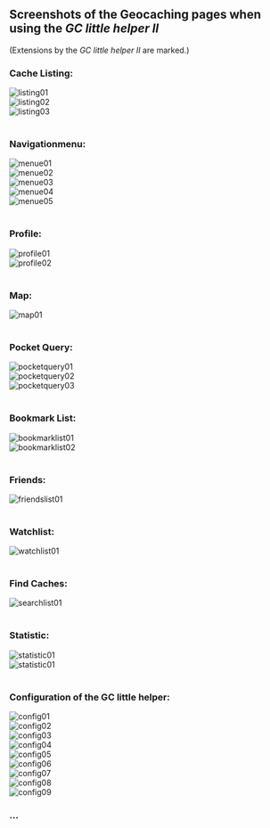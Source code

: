 ## Screenshots of the Geocaching pages when using the *GC little helper II*

(Extensions by the *GC little helper II* are marked.)

### Cache Listing:
<img src="../images/screenshot_listing01.jpg" title="Cache Listing" alt="listing01"><br>
<img src="../images/screenshot_listing02.jpg" title="Cache Listing VIP Lists" alt="listing02"><br>
<img src="../images/screenshot_listing03.jpg" title="Cache Listing Logs" alt="listing03"><br>
<br>

### Navigationmenu:
<img src="../images/screenshot_menue01.jpg" title="Navigationmenu different variants" alt="menue01"><br>
<img src="../images/screenshot_menue02.jpg" title="Navigationmenu different variants" alt="menue02"><br>
<img src="../images/screenshot_menue03.jpg" title="Navigationmenu different variants" alt="menue03"><br>
<img src="../images/screenshot_menue04.jpg" title="Navigationmenu different variants" alt="menue04"><br>
<img src="../images/screenshot_menue05.jpg" title="Navigationmenu different variants" alt="menue05"><br>
<br>

### Profile:
<img src="../images/screenshot_profile01.jpg" title="Profile" alt="profile01"><br>
<img src="../images/screenshot_profile02.jpg" title="Profile VIPs and VUPs" alt="profile02"><br>
<br>

### Map:
<img src="../images/screenshot_map01.jpg" title="Map" alt="map01"><br>
<br>

### Pocket Query:
<img src="../images/screenshot_pocketquery01.jpg" title="Active Pocket Queries (Compact Layout)" alt="pocketquery01"><br>
<img src="../images/screenshot_pocketquery02.jpg" title="Pocket Queries Ready for Download (Compact Layout)" alt="pocketquery02"><br>
<img src="../images/screenshot_pocketquery03.jpg" title="Pocket Query (Compact Layout)" alt="pocketquery03"><br>
<br>

### Bookmark List:
<img src="../images/screenshot_bookmarklist01.jpg" title="Bookmark Lists (Compact Layout)" alt="bookmarklist01"><br>
<img src="../images/screenshot_bookmarklist02.jpg" title="Bookmark List (Compact Layout)" alt="bookmarklist02"><br>
<br>

### Friends:
<img src="../images/screenshot_friendslist01.jpg" title="Friends with New finds and New hides" alt="friendslist01"><br>
<br>

### Watchlist:
<img src="../images/screenshot_watchlist01.jpg" title="Watchlist" alt="watchlist01"><br>
<br>

### Find Caches:
<img src="../images/screenshot_searchlist01.jpg" title="Find Caches with Filter Sets" alt="searchlist01"><br>
<br>

### Statistic:
<img src="../images/screenshot_statistic02.jpg" title="Statistic Logs" alt="statistic01"><br>
<img src="../images/screenshot_statistic01.jpg" title="Statistic Matrix" alt="statistic01"><br>
<br>

### Configuration of the GC little helper:
<img src="../images/screenshot_config01.jpg" title="Configuration Global" alt="config01"><br>
<img src="../images/screenshot_config02.jpg" title="Configuration Pocket query and Bookmark list" alt="config02"><br>
<img src="../images/screenshot_config03.jpg" title="Configuration Homezone and Map" alt="config03"><br>
<img src="../images/screenshot_config04.jpg" title="Configuration Map Layer and other Maps" alt="config04"><br>
<img src="../images/screenshot_config05.jpg" title="Configuration Profile" alt="config05"><br>
<img src="../images/screenshot_config06.jpg" title="Configuration Listing" alt="config06"><br>
<img src="../images/screenshot_config07.jpg" title="Configuration Listing" alt="config07"><br>
<img src="../images/screenshot_config08.jpg" title="Configuration Logging" alt="config08"><br>
<img src="../images/screenshot_config09.jpg" title="Configuration Linklist / Navigation" alt="config09"><br>

### ...
